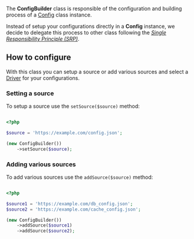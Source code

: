 The **ConfigBuilder** class is responsible of the configuration and building process of a [Config](https://unity-framework.github.com/Config/docs/Config/index.md) class instance.

Instead of setup your configurations directly in a **Config** instance, we decide to delegate this process to other class following the *[Single Responsibility Principle (SRP)](https://en.wikipedia.org/wiki/Single_responsibility_principle)*.

## How to configure

With this class you can setup a source or add various sources and select a [Driver](https://unity-framework.github.com/Config/docs/Drivers/index.md) for your configurations.

### Setting a source

To setup a source use the `setSource($source)` method:

```php

<?php

$source = 'https://example.com/config.json';

(new ConfigBuilder())
    ->setSource($source);
```

### Adding various sources

To add various sources use the `addSource($source)` method:

```php

<?php

$source1 = 'https://example.com/db_config.json';
$source2 = 'https://example.com/cache_config.json';

(new ConfigBuilder())
    ->addSource($source1)
    ->addSource($source2);
```